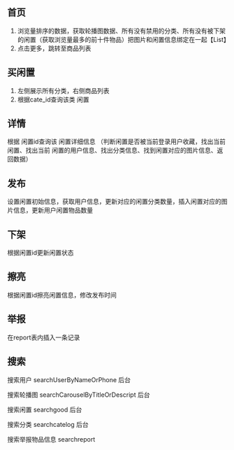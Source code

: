 
## 首页

1. 浏览量排序的数据，获取轮播图数据、所有没有禁用的分类、所有没有被下架的闲置（获取浏览量最多的前十件物品）把图片和闲置信息绑定在一起【List】
2. 点击更多，跳转至商品列表

## 买闲置

1. 左侧展示所有分类，右侧商品列表
2. 根据cate_id查询该类 闲置

## 详情

根据 闲置id查询该 闲置详细信息
（判断闲置是否被当前登录用户收藏，找出当前闲置、找出当前 闲置的用户信息、找出分类信息、找到闲置对应的图片信息、返回数据）

## 发布

设置闲置初始信息，获取用户信息，更新对应的闲置分类数量，插入闲置对应的图片信息，更新用户闲置物品数量

## 下架

根据闲置id更新闲置状态

## 擦亮

根据闲置id擦亮闲置信息，修改发布时间

## 举报

在report表内插入一条记录

## 搜索

搜索用户 searchUserByNameOrPhone  后台

搜索轮播图 searchCarouselByTitleOrDescript  后台

搜索闲置 searchgood 后台

搜索分类 searchcatelog 后台

搜索举报物品信息  searchreport